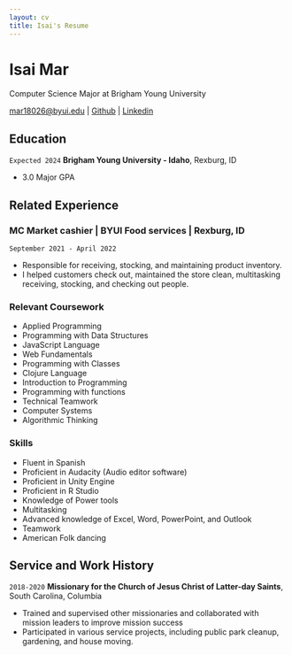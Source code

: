 ```yaml
---
layout: cv
title: Isai's Resume
---
```

# Isai Mar
Computer Science Major at Brigham Young University

<div id="webaddress">
<a href="mar18026@byui.edu">mar18026@byui.edu</a>
| <a href="https://github.com/IsaiMar">Github</a>
| <a href="https://www.linkedin.com/in/isai-mar-gar/">Linkedin</a>
</div>

<!-- https://www.monique.tech/the-art-of-markdown -->


## Education

`Expected 2024`
__Brigham Young University - Idaho__, Rexburg, ID

- 3.0 Major GPA


## Related Experience


###	MC Market cashier | BYUI Food services | Rexburg, ID 
`September 2021 - April 2022`
-	Responsible for receiving, stocking, and maintaining product inventory.
-	I helped customers check out, maintained the store clean, multitasking receiving, stocking, and checking out people.

### Relevant Coursework
-	Applied Programming
-	Programming with Data Structures 
-	JavaScript Language
-	Web Fundamentals
-	Programming with Classes
-   Clojure Language
-	Introduction to Programming
-	Programming with functions
-	Technical Teamwork
-	Computer Systems
-	Algorithmic Thinking


### Skills

-	Fluent in Spanish
-	Proficient in Audacity (Audio editor software)
-	Proficient in Unity Engine
-	Proficient in R Studio
-	Knowledge of Power tools
-	Multitasking
-	Advanced knowledge of Excel, Word, PowerPoint, and Outlook
-	Teamwork	
-	American Folk dancing

## Service and Work History

`2018-2020`
__Missionary for the Church of Jesus Christ of Latter-day Saints__, South Carolina, Columbia

-	Trained and supervised other missionaries and collaborated with mission leaders to improve mission success
-	Participated in various service projects, including public park cleanup, gardening, and house moving.


<!-- ### Footer

Last updated: March 25,2023 -->


